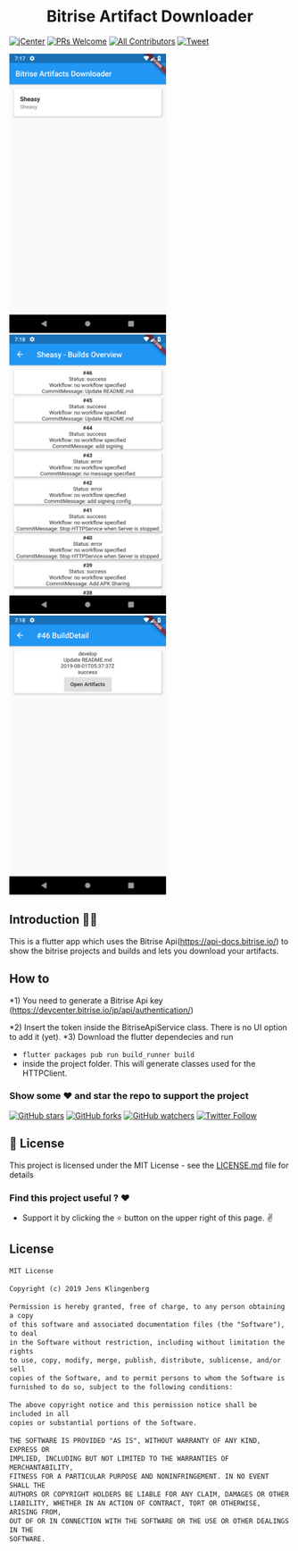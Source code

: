 <h1 align="center">Bitrise Artifact Downloader</h1>

[![jCenter](https://img.shields.io/badge/MIT-green.svg)](https://github.com/Foso/BitriseArtifactDownloader/blob/master/LICENSE)
[![PRs Welcome](https://img.shields.io/badge/PRs-welcome-brightgreen.svg?style=flat-square)](http://makeapullrequest.com)
[![All Contributors](https://img.shields.io/badge/all_contributors-1-range.svg?style=flat-square)](#contributors)
  <a href="https://twitter.com/intent/tweet?text=Hey, check out BitriseArtifactDownloader https://github.com/Foso/BitriseArtifactDownloader via @jklingenberg_ #Android 
"><img src="https://img.shields.io/twitter/url/https/github.com/angular-medellin/meetup.svg?style=social" alt="Tweet"></a>


 <p align="left">
    <img src ="https://github.com/Foso/BitriseArtifactDownloader/blob/master/docs/project-overview.png" height=500 />
     <img src ="https://github.com/Foso/BitriseArtifactDownloader/blob/master/docs/build_overview.png" height=500 />
     <img src ="https://github.com/Foso/BitriseArtifactDownloader/blob/master/docs/build_detail.png" height=500 />

</p>

## Introduction 🙋‍♂️
This is a flutter app which uses the Bitrise Api(https://api-docs.bitrise.io/) to show the bitrise projects and builds and lets you download your artifacts.

## How to
*1) You need to generate a Bitrise Api key (https://devcenter.bitrise.io/jp/api/authentication/)

*2) Insert the token inside the BitriseApiService class. There is no UI option to add it (yet).
*3) Download the flutter dependecies and run 
* `flutter packages pub run build_runner build`
* inside the project folder. This will generate classes used for the HTTPClient.



### Show some :heart: and star the repo to support the project

[![GitHub stars](https://img.shields.io/github/stars/Foso/BitriseArtifactDownloader.svg?style=social&label=Star)](https://github.com/Foso/BitriseArtifactDownloader) [![GitHub forks](https://img.shields.io/github/forks/Foso/BitriseArtifactDownloader.svg?style=social&label=Fork)](https://github.com/Foso/BitriseArtifactDownloader/fork) [![GitHub watchers](https://img.shields.io/github/watchers/Foso/BitriseArtifactDownloader.svg?style=social&label=Watch)](https://github.com/Foso/BitriseArtifactDownloader) [![Twitter Follow](https://img.shields.io/twitter/follow/jklingenberg_.svg?style=social)](https://twitter.com/jklingenberg_)


## 📜 License

This project is licensed under the MIT License - see the [LICENSE.md](https://github.com/Foso/BitriseArtifactDownloader/blob/master/LICENSE) file for details

### Find this project useful ? :heart:
* Support it by clicking the :star: button on the upper right of this page. :v:


License
-------

 ```
MIT License

Copyright (c) 2019 Jens Klingenberg

Permission is hereby granted, free of charge, to any person obtaining a copy
of this software and associated documentation files (the "Software"), to deal
in the Software without restriction, including without limitation the rights
to use, copy, modify, merge, publish, distribute, sublicense, and/or sell
copies of the Software, and to permit persons to whom the Software is
furnished to do so, subject to the following conditions:

The above copyright notice and this permission notice shall be included in all
copies or substantial portions of the Software.

THE SOFTWARE IS PROVIDED "AS IS", WITHOUT WARRANTY OF ANY KIND, EXPRESS OR
IMPLIED, INCLUDING BUT NOT LIMITED TO THE WARRANTIES OF MERCHANTABILITY,
FITNESS FOR A PARTICULAR PURPOSE AND NONINFRINGEMENT. IN NO EVENT SHALL THE
AUTHORS OR COPYRIGHT HOLDERS BE LIABLE FOR ANY CLAIM, DAMAGES OR OTHER
LIABILITY, WHETHER IN AN ACTION OF CONTRACT, TORT OR OTHERWISE, ARISING FROM,
OUT OF OR IN CONNECTION WITH THE SOFTWARE OR THE USE OR OTHER DEALINGS IN THE
SOFTWARE.
```
